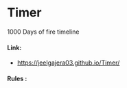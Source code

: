 # Timer
1000 Days of fire timeline
#### Link:
- https://jeelgajera03.github.io/Timer/

#### Rules : 
